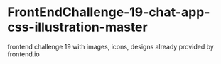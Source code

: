 # FrontEndChallenge-19-chat-app-css-illustration-master
frontend challenge 19 with images, icons, designs already provided by frontend.io 
